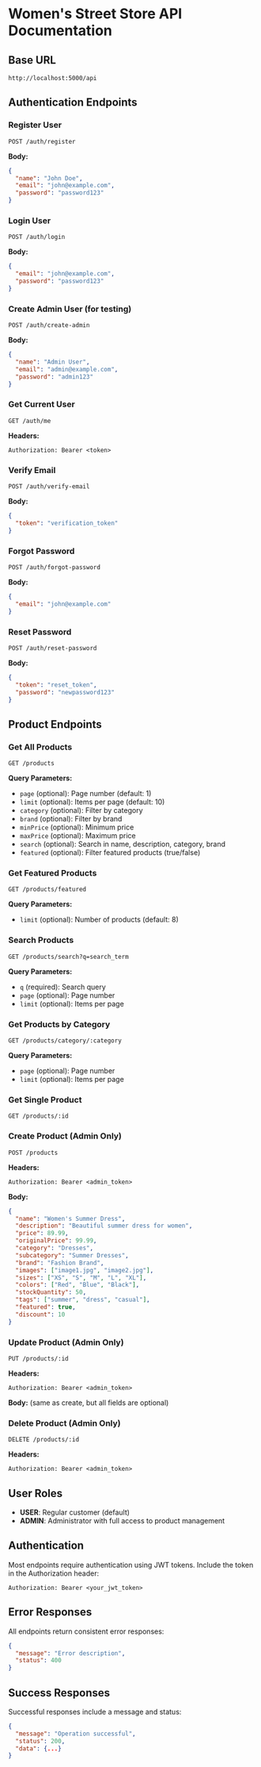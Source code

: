 # Women's Street Store API Documentation

## Base URL
```
http://localhost:5000/api
```

## Authentication Endpoints

### Register User
```
POST /auth/register
```
**Body:**
```json
{
  "name": "John Doe",
  "email": "john@example.com",
  "password": "password123"
}
```

### Login User
```
POST /auth/login
```
**Body:**
```json
{
  "email": "john@example.com",
  "password": "password123"
}
```

### Create Admin User (for testing)
```
POST /auth/create-admin
```
**Body:**
```json
{
  "name": "Admin User",
  "email": "admin@example.com",
  "password": "admin123"
}
```

### Get Current User
```
GET /auth/me
```
**Headers:**
```
Authorization: Bearer <token>
```

### Verify Email
```
POST /auth/verify-email
```
**Body:**
```json
{
  "token": "verification_token"
}
```

### Forgot Password
```
POST /auth/forgot-password
```
**Body:**
```json
{
  "email": "john@example.com"
}
```

### Reset Password
```
POST /auth/reset-password
```
**Body:**
```json
{
  "token": "reset_token",
  "password": "newpassword123"
}
```

## Product Endpoints

### Get All Products
```
GET /products
```
**Query Parameters:**
- `page` (optional): Page number (default: 1)
- `limit` (optional): Items per page (default: 10)
- `category` (optional): Filter by category
- `brand` (optional): Filter by brand
- `minPrice` (optional): Minimum price
- `maxPrice` (optional): Maximum price
- `search` (optional): Search in name, description, category, brand
- `featured` (optional): Filter featured products (true/false)

### Get Featured Products
```
GET /products/featured
```
**Query Parameters:**
- `limit` (optional): Number of products (default: 8)

### Search Products
```
GET /products/search?q=search_term
```
**Query Parameters:**
- `q` (required): Search query
- `page` (optional): Page number
- `limit` (optional): Items per page

### Get Products by Category
```
GET /products/category/:category
```
**Query Parameters:**
- `page` (optional): Page number
- `limit` (optional): Items per page

### Get Single Product
```
GET /products/:id
```

### Create Product (Admin Only)
```
POST /products
```
**Headers:**
```
Authorization: Bearer <admin_token>
```
**Body:**
```json
{
  "name": "Women's Summer Dress",
  "description": "Beautiful summer dress for women",
  "price": 89.99,
  "originalPrice": 99.99,
  "category": "Dresses",
  "subcategory": "Summer Dresses",
  "brand": "Fashion Brand",
  "images": ["image1.jpg", "image2.jpg"],
  "sizes": ["XS", "S", "M", "L", "XL"],
  "colors": ["Red", "Blue", "Black"],
  "stockQuantity": 50,
  "tags": ["summer", "dress", "casual"],
  "featured": true,
  "discount": 10
}
```

### Update Product (Admin Only)
```
PUT /products/:id
```
**Headers:**
```
Authorization: Bearer <admin_token>
```
**Body:** (same as create, but all fields are optional)

### Delete Product (Admin Only)
```
DELETE /products/:id
```
**Headers:**
```
Authorization: Bearer <admin_token>
```

## User Roles

- **USER**: Regular customer (default)
- **ADMIN**: Administrator with full access to product management

## Authentication

Most endpoints require authentication using JWT tokens. Include the token in the Authorization header:

```
Authorization: Bearer <your_jwt_token>
```

## Error Responses

All endpoints return consistent error responses:

```json
{
  "message": "Error description",
  "status": 400
}
```

## Success Responses

Successful responses include a message and status:

```json
{
  "message": "Operation successful",
  "status": 200,
  "data": {...}
}
```
